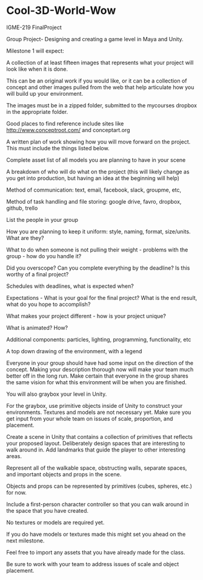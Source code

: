# Cool-3D-World-Wow
IGME-219 FinalProject

Group Project- Designing and creating a game level in Maya and Unity.

Milestone 1 will expect:

A collection of at least fifteen images that represents what your project will look like when it is done.

This can be an original work if you would like, or it can be a collection of concept and other images pulled from the web that help articulate how you  will build up your environment.
    
The images must be in a zipped folder, submitted to the mycourses dropbox in the appropriate folder.
    
Good places to find reference include sites like http://www.conceptroot.com/ and conceptart.org
    
A written plan of work showing how you will move forward on the project. This must include the things listed below.

Complete asset list of all models you are planning to have in your scene
    
A breakdown of who will do what on the project (this will likely change as you get into production, but having an idea at the beginning will help)
    
Method of communication: text, email, facebook, slack, groupme, etc,
    
Method of task handling and file storing: google drive, favro, dropbox, github, trello
    
List the people in your group
    
How you are planning to keep it uniform: style, naming, format, size/units. What are they?
    
What to do when someone is not pulling their weight - problems with the group - how do you handle it?
    
Did you overscope? Can you complete everything by the deadline? Is this worthy of a final project?
    
Schedules with deadlines, what is expected when?    

Expectations - What is your goal for the final project? What is the end result, what do you hope to accomplish?
    
What makes your project different - how is your project unique?
    
What is animated? How?
    
Additional components: particles, lighting, programming, functionality, etc 
    

A top down drawing of the environment, with a legend

Everyone in your group should have had some input on the direction of the concept. Making your description thorough now will make your team much better off in the long run. Make certain that everyone in the group shares the same vision for what this environment will be when you are finished.

You will also graybox your level in Unity.

For the graybox, use primitive objects inside of Unity to construct your environments. Textures and models are not necessary yet. Make sure you get input from your whole team on issues of scale, proportion, and placement.

Create a scene in Unity that contains a collection of primitives that reflects your proposed layout. Deliberately design spaces that are interesting to walk around in. Add landmarks that guide the player to other interesting areas.

Represent all of the walkable space, obstructing walls, separate spaces, and important objects and props in the scene.
    
Objects and props can be represented by primitives (cubes, spheres, etc.) for now.
        
Include a first-person character controller so that you can walk around in the space that you have created.

No textures or models are required yet.

If you do have models or textures made this might set you ahead on the next milestone.
    
Feel free to import any assets that you have already made for the class.
    
Be sure to work with your team to address issues of scale and object placement.